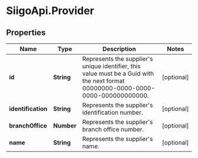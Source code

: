 # SiigoApi.Provider

## Properties

Name | Type | Description | Notes
------------ | ------------- | ------------- | -------------
**id** | **String** | Represents the supplier&#39;s unique identifier, this value must be a Guid  with the next format 00000000-0000-0000-0000-000000000000. | [optional] 
**identification** | **String** | Represents the supplier&#39;s identification number. | [optional] 
**branchOffice** | **Number** | Represents the supplier&#39;s branch office number. | [optional] 
**name** | **String** | Represents the supplier&#39;s name. | [optional] 


